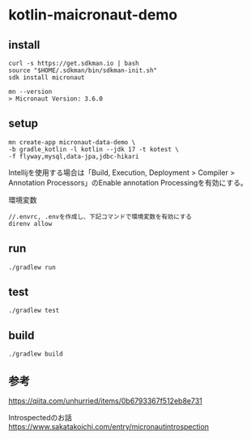 # kotlin-maicronaut-demo

## install

```terminal
curl -s https://get.sdkman.io | bash
source "$HOME/.sdkman/bin/sdkman-init.sh"
sdk install micronaut

mn --version
> Micronaut Version: 3.6.0
```

## setup

```terminal
mn create-app micronaut-data-demo \
-b gradle_kotlin -l kotlin --jdk 17 -t kotest \
-f flyway,mysql,data-jpa,jdbc-hikari
```

Intellijを使用する場合は「Build, Execution, Deployment > Compiler > Annotation Processors」のEnable annotation Processingを有効にする。

環境変数
```terminal
//.envrc, .envを作成し、下記コマンドで環境変数を有効にする
direnv allow
```

## run

```terminal
./gradlew run
```

## test

```terminal
./gradlew test
```

## build

```terminal
./gradlew build
```

## 参考
<https://qiita.com/unhurried/items/0b6793367f512eb8e731>

Introspectedのお話
<https://www.sakatakoichi.com/entry/micronautintrospection>
